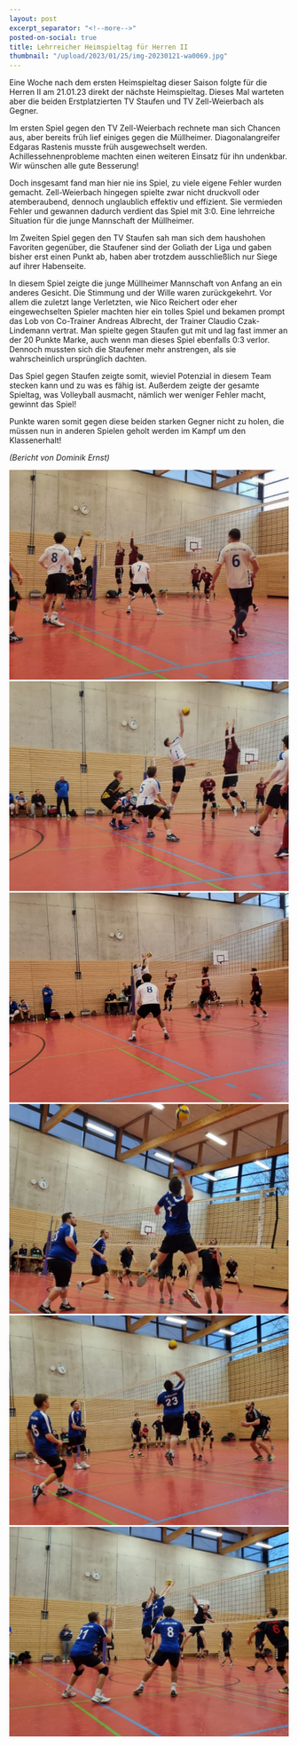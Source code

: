 ```yaml
---
layout: post
excerpt_separator: "<!--more-->"
posted-on-social: true
title: Lehrreicher Heimspieltag für Herren II
thumbnail: "/upload/2023/01/25/img-20230121-wa0069.jpg"
---
```

Eine Woche nach dem ersten Heimspieltag dieser Saison folgte für die Herren II am 21.01.23 direkt der nächste Heimspieltag. Dieses Mal warteten aber die beiden Erstplatzierten TV Staufen und TV Zell-Weierbach als Gegner. 

Im ersten Spiel gegen den TV Zell-Weierbach rechnete man sich Chancen aus, aber bereits früh lief einiges gegen die Müllheimer. Diagonalangreifer Edgaras Rastenis musste früh ausgewechselt werden. Achillessehnenprobleme machten einen weiteren Einsatz für ihn undenkbar. Wir wünschen alle gute Besserung!

Doch insgesamt fand man hier nie ins Spiel, zu viele eigene Fehler wurden gemacht. Zell-Weierbach hingegen spielte zwar nicht druckvoll oder atemberaubend, dennoch unglaublich effektiv und effizient. Sie vermieden Fehler und gewannen dadurch verdient das Spiel mit 3:0. Eine lehrreiche Situation für die junge Mannschaft der Müllheimer. 

Im Zweiten Spiel gegen den TV Staufen sah man sich dem haushohen Favoriten gegenüber, die Staufener sind der Goliath der Liga und gaben bisher erst einen Punkt ab, haben aber trotzdem ausschließlich nur Siege auf ihrer Habenseite. 

In diesem Spiel zeigte die junge Müllheimer Mannschaft von Anfang an ein anderes Gesicht. Die Stimmung und der Wille waren zurückgekehrt. Vor allem die zuletzt lange Verletzten, wie Nico Reichert oder eher eingewechselten Spieler machten hier ein tolles Spiel und bekamen prompt das Lob von Co-Trainer Andreas Albrecht, der Trainer Claudio Czak-Lindemann vertrat. Man spielte gegen Staufen gut mit und lag fast immer an der 20 Punkte Marke, auch wenn man dieses Spiel ebenfalls 0:3 verlor. Dennoch mussten sich die Staufener mehr anstrengen, als sie wahrscheinlich ursprünglich dachten. 

Das Spiel gegen Staufen zeigte somit, wieviel Potenzial in diesem Team stecken kann und zu was es fähig ist. Außerdem zeigte der gesamte Spieltag, was Volleyball ausmacht, nämlich wer weniger Fehler macht, gewinnt das Spiel! 

Punkte waren somit gegen diese beiden starken Gegner nicht zu holen, die müssen nun in anderen Spielen geholt werden im Kampf um den Klassenerhalt! 

_(Bericht von Dominik Ernst)_

![](/upload/2023/01/25/img-20230121-wa0004.jpg)![](/upload/2023/01/25/img-20230121-wa0006.jpg)![](/upload/2023/01/25/img-20230121-wa0016.jpg)![](/upload/2023/01/25/img-20230121-wa0082.jpg)![](/upload/2023/01/25/img-20230121-wa0089.jpg)![](/upload/2023/01/25/img-20230121-wa0093.jpg)